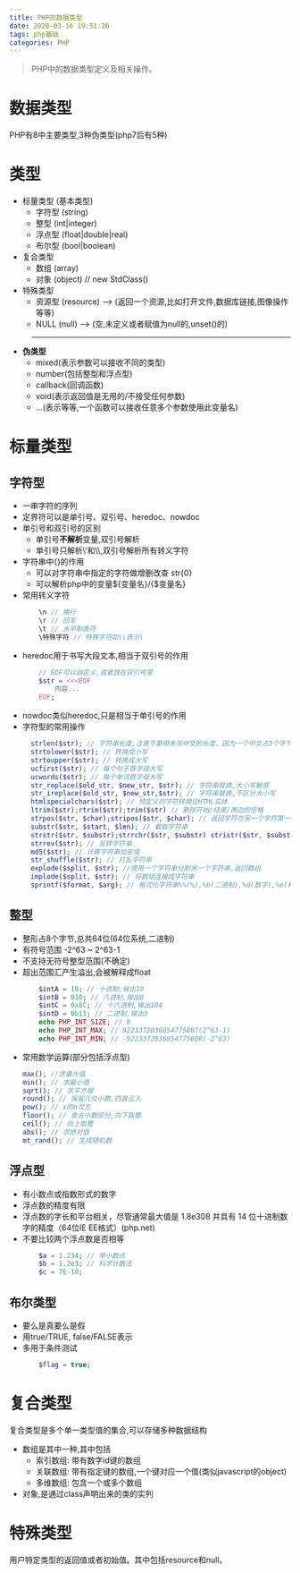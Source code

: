 ```yaml
---
title: PHP的数据类型
date: 2020-03-16 19:51:26
tags: php基础
categories: PHP
---
```

>PHP中的数据类型定义及相关操作。

<!--more-->
# 数据类型
PHP有8中主要类型,3种伪类型(php7后有5种)  

# 类型 
- 标量类型 (基本类型) 
   * 字符型 (string)
   * 整型 (int|integer)
   * 浮点型 (float|double|real)
   * 布尔型 (bool|boolean)
- 复合类型 
   * 数组 (array)
   * 对象 (object) // new StdClass()
- 特殊类型
   * 资源型 (resource) --> (返回一个资源,比如打开文件,数据库链接,图像操作等等)
   * NULL (null) --> (空,未定义或者赋值为null的,unset()的)
>----------------------------------
* **伪类型**
    * mixed(表示参数可以接收不同的类型)
    * number(包括整型和浮点型)
    * callback(回调函数)
    * void(表示返回值是无用的/不接受任何参数)
    * ...(表示等等,一个函数可以接收任意多个参数使用此变量名)

# 标量类型
## 字符型
- 一串字符的序列
- 定界符可以是单引号、双引号、heredoc、nowdoc
- 单引号和双引号的区别
  - 单引号**不解析**变量,双引号解析
  - 单引号只解析\\'和\\\\,双引号解析所有转义字符 
- 字符串中{}的作用
  - 可以对字符串中指定的字符做增删改查 str{0}
  - 可以解析php中的变量\${变量名}/{$变量名} 
- 常用转义字符
    ```php
        \n // 换行
        \r // 回车
        \t // 水平制表符
        \特殊字符 // 特殊字符如\\表示\
    ```
- heredoc用于书写大段文本,相当于双引号的作用
    ```php
        // EOF可以自定义,或者放在双引号里
        $str = <<<EOF
            内容...
        EOF;
    ```
- nowdoc类似heredoc,只是相当于单引号的作用  
- 字符型的常用操作
  ```php
    strlen($str); // 字符串长度,注意不要用来测中文的长度，因为一个中文占3个字节(utf8),可以用mbstring()来测中文长度
    strtolower($str); // 转换成小写
    strtoupper($str); // 转换成大写
    ucfirst($str); // 每个句子首字母大写
    ucwords($str); // 每个单词首字母大写
    str_replace($old_str, $new_str, $str); // 字符串替换,大小写敏感
    str_ireplace($old_str, $new_str,$str); // 字符串替换,不区分大小写
    htmlspecialchars($str); // 预定义的字符转换位HTML实体
    ltrim($str);rtrim($str);trim($str) // 删除开始/结束/两边的空格
    strpos($str, $char);stripos($str, $char); // 返回字符在另一个字符第一次出现的位置，大小写敏感/不敏感
    substr($str, $start, $len); // 截取字符串
    strstr($str, $substr);strrchr($str, $substr) stristr($str, $substr); // 字串在字符串中第一次/最后一次出现的位置,区分/不区分大小写
    strrev($str); // 反转字符串
    md5($str); // 计算字符串加密值
    str_shuffle($str); // 打乱字符串
    explode($split, $str); //使用一个字符串分割另一个字符串,返回数组
    implode($split, $str); // 将数组连接成字符串
    sprintf($format, $arg); // 格式化字符串%%(%),%b(二进制),%d(数字),%e(科技),%s(字符串),$f(浮点数)
  ```  

## 整型
- 整形占8个字节,总共64位(64位系统,二进制)
- 有符号范围 -2^63 ~ 2^63-1
- 不支持无符号整型范围(不确定)
- 超出范围汇产生溢出,会被解释成float
    ```php
        $intA = 10; // 十进制,输出10
        $intB = 010; // 八进制,输出8
        $intC = 0x8C; // 十六进制,输出104
        $intD = 0b11; // 二进制,输出3
        echo PHP_INT_SIZE; // 8
        echo PHP_INT_MAX; // 9223372036854775807(2^63-1)
        echo PHP_INT_MIN; // -9223372036854775808(-2^63)
    ```
- 常用数学运算(部分包括浮点型)
    ```php
    max(); //求最大值 
    min(); // 求最小值
    sqrt(); // 求平方根
    round(); // 保留几位小数,四舍五入
    pow(); // x的n次方
    floor(); // 舍去小数部分,向下取整
    ceil(); // 向上取整
    abs(); // 求绝对值
    mt_rand(); // 生成随机数
    ```

## 浮点型
- 有小数点或指数形式的数字
- 浮点数的精度有限
- 浮点数的字长和平台相关，尽管通常最大值是 1.8e308 并具有 14 位十进制数字的精度（64位IE EE格式）(php.net)
- 不要比较两个浮点数是否相等
    ```php
        $a = 1.234; // 带小数点
        $b = 1.2e3; // 科学计数法
        $c = 7E-10;
    ```

## 布尔类型
- 要么是真要么是假
- 用true/TRUE, false/FALSE表示
- 多用于条件测试
    ```php
        $flag = true;
    ```      

# 复合类型
复合类型是多个单一类型值的集合,可以存储多种数据结构
- 数组是其中一种,其中包括
    - 索引数组: 带有数字id键的数组
    - 关联数组: 带有指定键的数组,一个键对应一个值(类似javascript的object)
    - 多维数组: 包含一个或多个数组
- 对象,是通过class声明出来的类的实列

# 特殊类型
用户特定类型的返回值或者初始值。其中包括resource和null。